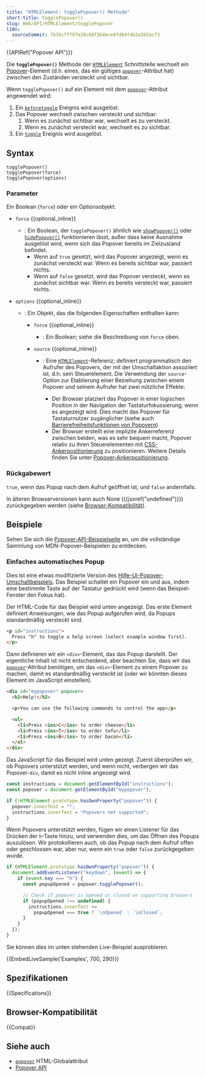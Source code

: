 ```yaml
---
title: "HTMLElement: togglePopover() Methode"
short-title: togglePopover()
slug: Web/API/HTMLElement/togglePopover
l10n:
  sourceCommit: 7b35cff797e29c66f364ece0fd64f4b2a3b2acf3
---
```


{{APIRef("Popover API")}}

Die **`togglePopover()`** Methode der [`HTMLElement`](/de/docs/Web/API/HTMLElement) Schnittstelle wechselt ein [Popover](/de/docs/Web/API/Popover_API)-Element (d.h. eines, das ein gültiges [`popover`](/de/docs/Web/HTML/Global_attributes/popover)-Attribut hat) zwischen den Zuständen versteckt und sichtbar.

Wenn `togglePopover()` auf ein Element mit dem [`popover`](/de/docs/Web/HTML/Global_attributes/popover)-Attribut angewendet wird:

1. Ein [`beforetoggle`](/de/docs/Web/API/HTMLElement/beforetoggle_event) Ereignis wird ausgelöst.
2. Das Popover wechselt zwischen versteckt und sichtbar:
   1. Wenn es zunächst sichtbar war, wechselt es zu versteckt.
   2. Wenn es zunächst versteckt war, wechselt es zu sichtbar.
3. Ein [`toggle`](/de/docs/Web/API/HTMLElement/toggle_event) Ereignis wird ausgelöst.

## Syntax

```js-nolint
togglePopover()
togglePopover(force)
togglePopover(options)
```

### Parameter

Ein Boolean (`force`) oder ein Optionsobjekt:

- `force` {{optional_inline}}
  - : Ein Boolean, der `togglePopover()` ähnlich wie [`showPopover()`](/de/docs/Web/API/HTMLElement/showPopover) oder [`hidePopover()`](/de/docs/Web/API/HTMLElement/hidePopover) funktionieren lässt, außer dass keine Ausnahme ausgelöst wird, wenn sich das Popover bereits im Zielzustand befindet.
    - Wenn auf `true` gesetzt, wird das Popover angezeigt, wenn es zunächst versteckt war. Wenn es bereits sichtbar war, passiert nichts.
    - Wenn auf `false` gesetzt, wird das Popover versteckt, wenn es zunächst sichtbar war. Wenn es bereits versteckt war, passiert nichts.
- `options` {{optional_inline}}

  - : Ein Objekt, das die folgenden Eigenschaften enthalten kann:

    - `force` {{optional_inline}}
      - : Ein Boolean; siehe die Beschreibung von `force` oben.
    - `source` {{optional_inline}}

      - : Eine [`HTMLElement`](/de/docs/Web/API/HTMLElement)-Referenz; definiert programmatisch den Aufrufer des Popovers, der mit der Umschaltaktion assoziiert ist, d.h. sein Steuerelement. Die Verwendung der `source`-Option zur Etablierung einer Beziehung zwischen einem Popover und seinem Aufrufer hat zwei nützliche Effekte:

        - Der Browser platziert das Popover in einer logischen Position in der Navigation der Tastaturfokussierung, wenn es angezeigt wird. Dies macht das Popover für Tastaturnutzer zugänglicher (siehe auch [Barrierefreiheitsfunktionen von Popovern](/de/docs/Web/API/Popover_API/Using#popover_accessibility_features)).
        - Der Browser erstellt eine implizite Ankerreferenz zwischen beiden, was es sehr bequem macht, Popover relativ zu ihren Steuerelementen mit [CSS-Ankerpositionierung](/de/docs/Web/CSS/CSS_anchor_positioning) zu positionieren. Weitere Details finden Sie unter [Popover-Ankerpositionierung](/de/docs/Web/API/Popover_API/Using#popover_anchor_positioning).

### Rückgabewert

`true`, wenn das Popup nach dem Aufruf geöffnet ist, und `false` andernfalls.

In älteren Browserversionen kann auch None ({{jsxref("undefined")}}) zurückgegeben werden (siehe [Browser-Kompatibilität](#browser-kompatibilität)).

## Beispiele

Sehen Sie sich die [Popover-API-Beispielseite](https://mdn.github.io/dom-examples/popover-api/) an, um die vollständige Sammlung von MDN-Popover-Beispielen zu entdecken.

### Einfaches automatisches Popup

Dies ist eine etwas modifizierte Version des [Hilfe-UI-Popover-Umschaltbeispiels](https://mdn.github.io/dom-examples/popover-api/toggle-help-ui/).
Das Beispiel schaltet ein Popover ein und aus, indem eine bestimmte Taste auf der Tastatur gedrückt wird (wenn das Beispiel-Fenster den Fokus hat).

Der HTML-Code für das Beispiel wird unten angezeigt.
Das erste Element definiert Anweisungen, wie das Popup aufgerufen wird, da Popups standardmäßig versteckt sind.

```html
<p id="instructions">
  Press "h" to toggle a help screen (select example window first).
</p>
```

Dann definieren wir ein `<div>`-Element, das das Popup darstellt.
Der eigentliche Inhalt ist nicht entscheidend, aber beachten Sie, dass wir das [`popover`](/de/docs/Web/HTML/Global_attributes/popover)-Attribut benötigen, um das `<div>`-Element zu einem Popover zu machen, damit es standardmäßig versteckt ist (oder wir könnten dieses Element im JavaScript einstellen).

```html
<div id="mypopover" popover>
  <h2>Help!</h2>

  <p>You can use the following commands to control the app</p>

  <ul>
    <li>Press <ins>C</ins> to order cheese</li>
    <li>Press <ins>T</ins> to order tofu</li>
    <li>Press <ins>B</ins> to order bacon</li>
  </ul>
</div>
```

Das JavaScript für das Beispiel wird unten gezeigt.
Zuerst überprüfen wir, ob Popovers unterstützt werden, und wenn nicht, verbergen wir das Popover-`div`, damit es nicht inline angezeigt wird.

```js
const instructions = document.getElementById("instructions");
const popover = document.getElementById("mypopover");

if (!HTMLElement.prototype.hasOwnProperty("popover")) {
  popover.innerText = "";
  instructions.innerText = "Popovers not supported";
}
```

Wenn Popovers unterstützt werden, fügen wir einen Listener für das Drücken der `h`-Taste hinzu, und verwenden dies, um das Öffnen des Popups auszulösen.
Wir protokollieren auch, ob das Popup nach dem Aufruf offen oder geschlossen war, aber nur, wenn ein `true` oder `false` zurückgegeben wurde.

```js
if (HTMLElement.prototype.hasOwnProperty("popover")) {
  document.addEventListener("keydown", (event) => {
    if (event.key === "h") {
      const popupOpened = popover.togglePopover();

      // Check if popover is opened or closed on supporting browsers
      if (popupOpened !== undefined) {
        instructions.innerText +=
          popupOpened === true ? `\nOpened` : `\nClosed`;
      }
    }
  });
}
```

Sie können dies im unten stehenden Live-Beispiel ausprobieren.

{{EmbedLiveSample('Examples', 700, 290)}}

## Spezifikationen

{{Specifications}}

## Browser-Kompatibilität

{{Compat}}

## Siehe auch

- [`popover`](/de/docs/Web/HTML/Global_attributes/popover) HTML-Globalattribut
- [Popover API](/de/docs/Web/API/Popover_API)
